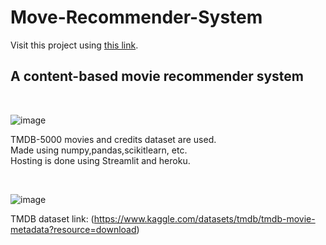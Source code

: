 # Move-Recommender-System
Visit this project using [this link](https://movie-recommendd.herokuapp.com/).<br>
<h2>A content-based movie recommender system</h2><br>

![image](https://user-images.githubusercontent.com/68564642/184968424-76a45940-701a-469e-901e-8bf7e408af33.png)

<p>TMDB-5000 movies and credits dataset are used.<br>
Made using numpy,pandas,scikitlearn, etc.<br>
Hosting is done using Streamlit and heroku.</p>
<br>


![image](https://user-images.githubusercontent.com/68564642/184968791-90d54eb3-9013-4bcb-b8eb-5b46c483fbfe.png)<br>

TMDB dataset link: (https://www.kaggle.com/datasets/tmdb/tmdb-movie-metadata?resource=download)
